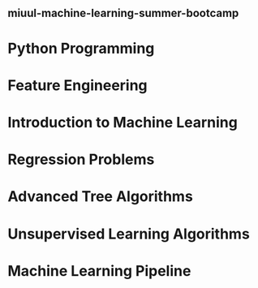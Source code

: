 ## miuul-machine-learning-summer-bootcamp

# Python Programming
# Feature Engineering
# Introduction to Machine Learning
# Regression Problems
# Advanced Tree Algorithms
# Unsupervised Learning Algorithms
# Machine Learning Pipeline

